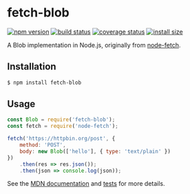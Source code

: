 # fetch-blob

[![npm version][npm-image]][npm-url]
[![build status][travis-image]][travis-url]
[![coverage status][codecov-image]][codecov-url]
[![install size][install-size-image]][install-size-url]

A Blob implementation in Node.js, originally from [node-fetch](https://github.com/node-fetch/node-fetch).

## Installation

```sh
$ npm install fetch-blob
```

## Usage

```js
const Blob = require('fetch-blob');
const fetch = require('node-fetch');

fetch('https://httpbin.org/post', {
    method: 'POST',
    body: new Blob(['hello'], { type: 'text/plain' })
})
    .then(res => res.json());
    .then(json => console.log(json));
```

See the [MDN documentation](https://developer.mozilla.org/en-US/docs/Web/API/Blob) and [tests](https://github.com/node-fetch/fetch-blob/blob/master/test.js) for more details.

[npm-image]: https://flat.badgen.net/npm/v/fetch-blob
[npm-url]: https://www.npmjs.com/package/fetch-blob
[travis-image]: https://flat.badgen.net/travis/node-fetch/fetch-blob
[travis-url]: https://travis-ci.org/node-fetch/fetch-blob
[codecov-image]: https://flat.badgen.net/codecov/c/github/node-fetch/fetch-blob/master
[codecov-url]: https://codecov.io/gh/node-fetch/fetch-blob
[install-size-image]: https://flat.badgen.net/packagephobia/install/fetch-blob
[install-size-url]: https://packagephobia.now.sh/result?p=fetch-blob
